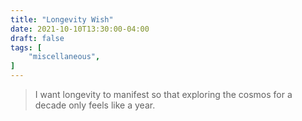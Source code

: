 ```yaml
---
title: "Longevity Wish"
date: 2021-10-10T13:30:00-04:00
draft: false
tags: [
	"miscellaneous",
]
---
```

> I want longevity to manifest so that exploring the cosmos for a decade only feels like a year.